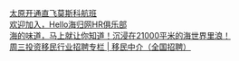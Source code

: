   
[太原开通直飞莫斯科航班](http://www.dianyue.me/archives/505/2sty4ka40j7anceh/)  
[欢迎加入，Hello海归网HR俱乐部](http://www.dianyue.me/archives/849/00nza77ljb7a63f1/)  
[海的味道，马上就让你知道！沉浸在21000平米的海世界里浪！](http://www.dianyue.me/archives/928/clcvrcejxrh5tqyz/)  
[周三投资移民行业招聘专栏 | 移民中介（全国招聘）](http://www.dianyue.me/archives/309/k87z5ex0v79nyof2/)
